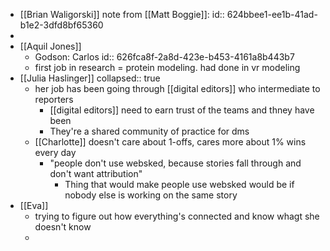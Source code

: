 - [[Brian Waligorski]] note from [[Matt Boggie]]:
  id:: 624bbee1-ee1b-41ad-b1e2-3dfd8bf65360
-
- [[Aquil Jones]]
	- Godson: Carlos
	  id:: 626fca8f-2a8d-423e-b453-4161a8b443b7
	- first job in research = protein modeling. had done in vr modeling
- [[Julia Haslinger]]
  collapsed:: true
	- her job has been going through [[digital editors]] who intermediate to reporters
		- [[digital editors]] need to earn trust of the teams and thney have been
		- They're a shared community of practice for dms
	- [[Charlotte]] doesn't care about 1-offs, cares more about 1% wins every day
		- "people don't use websked, because stories fall through and don't want attribution"
			- Thing that would make people use websked would be if nobody else is working on the same story
- [[Eva]]
	- trying to figure out how everything's connected and know whagt she doesn't know
	-